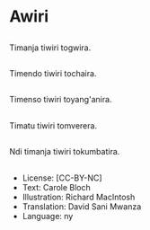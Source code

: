 # Awiri

##
Timanja tiwiri togwira.

##
Timendo tiwiri tochaira.

##
Timenso tiwiri toyang'anira.

##
Timatu tiwiri tomverera.

##
Ndi timanja tiwiri tokumbatira.

##
* License: [CC-BY-NC]
* Text: Carole Bloch
* Illustration: Richard MacIntosh
* Translation: David Sani Mwanza
* Language: ny
